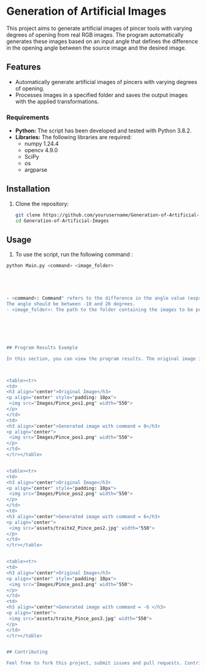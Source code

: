 
# Generation of Artificial Images

This project aims to generate artificial images of pincer tools with varying degrees of opening from real RGB images. The program automatically generates these images based on an input angle that defines the difference in the opening angle between the source image and the desired image.

## Features

- Automatically generate artificial images of pincers with varying degrees of opening.
- Processes images in a specified folder and saves the output images with the applied transformations.


### Requirements

- **Python:** The script has been developed and tested with Python 3.8.2.
- **Libraries:** The following libraries are required:
  - numpy 1.24.4
  - opencv 4.9.0
  - SciPy
  - os 
  - argparse


## Installation

1. Clone the repository:

   ```sh
   git clone https://github.com/yourusername/Generation-of-Artificial-Images.git
   cd Generation-of-Artificial-Images


## Usage

1.  To use the script, run the following command :

   ```sh
   python Main.py <command> <image_folder>





- <command>: Command" refers to the difference in the angle value (expressed in degrees) between the two branches between the source image and the desired image.
The angle should be between -10 and 20 degrees.
- <image_folder>: The path to the folder containing the images to be processed.



  


## Program Results Exemple

In this section, you can view the program results. The original image is displayed on the left, while the program's result is displayed on the right.



<table><tr>
<td> 
  <h3 align="center">Original Image</h3>
  <p align="center" style="padding: 10px">
    <img src="Images/Pince_pos1.png" width="550">
  </p> 
</td>
<td> 
  <h3 align="center">Generated image with command = 0</h3>
  <p align="center">
    <img src="Images/Pince_pos1.png" width="550">
  </p> 
</td>
</tr></table>


<table><tr>
<td> 
  <h3 align="center">Original Image</h3>
  <p align="center" style="padding: 10px">
    <img src="Images/Pince_pos2.png" width="550">
  </p> 
</td>
<td> 
  <h3 align="center">Generated image with command = 6</h3>
  <p align="center">
    <img src="assets/traite2_Pince_pos2.jpg" width="550">
  </p> 
</td>
</tr></table>


<table><tr>
<td> 
  <h3 align="center">Original Image</h3>
  <p align="center" style="padding: 10px">
    <img src="Images/Pince_pos3.png" width="550">
  </p> 
</td>
<td> 
  <h3 align="center">Generated image with command = -6 </h3>
  <p align="center">
    <img src="assets/traite_Pince_pos3.jpg" width="550">
  </p> 
</td>
</tr></table>


## Contributing

Feel free to fork this project, submit issues and pull requests. Contributions are welcome!




